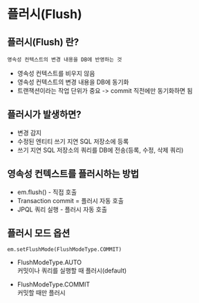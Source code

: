 # 플러시(Flush)

## **플러시(Flush) 란?**

```
영속성 컨텍스트의 변경 내용을 DB에 반영하는 것
```

- 영속성 컨텍스트를 비우지 않음
- 영속성 컨텍스트의 변경 내용을 DB에 동기화
- 트랜잭션이라는 작업 단위가 중요 -> commit 직전에만 동기화하면 됨

## **플러시가 발생하면?**

- 변경 감지
- 수정된 엔티티 쓰기 지연 SQL 저장소에 등록
- 쓰기 지연 SQL 저장소의 쿼리를 DB에 전송(등록, 수정, 삭제 쿼리)

## **영속성 컨텍스트를 플러시하는 방법**

- em.flush() - 직접 호출
- Transaction commit = 플러시 자동 호출
- JPQL 쿼리 실행 - 플러시 자동 호출

## **플러시 모드 옵션**

```
em.setFlushMode(FlushModeType.COMMIT)
```

- FlushModeType.AUTO  
  커밋이나 쿼리를 실행할 때 플러시(default)

- FlushModeType.COMMIT  
  커밋할 때만 플러시
